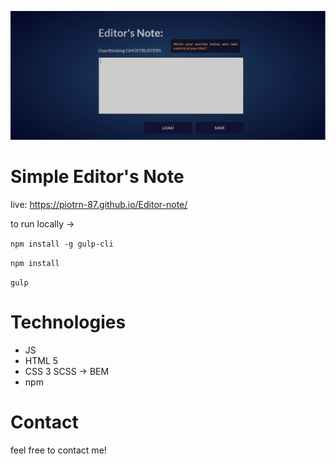 ![Homepage screenshot](img/editor.png)
# Simple Editor's Note

live: https://piotrn-87.github.io/Editor-note/

to run locally -> 

`npm install -g gulp-cli`

`npm install`

`gulp`

# Technologies
* JS
* HTML 5
* CSS 3 SCSS -> BEM
* npm

# Contact
 feel free to contact me!
